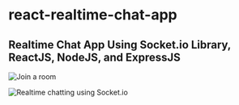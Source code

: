 # react-realtime-chat-app
## Realtime Chat App Using Socket.io Library, ReactJS, NodeJS, and ExpressJS


![Join a room](https://i.imgur.com/225Caem.png "Join a Chat Room!")



![Realtime chatting using Socket.io](https://i.imgur.com/W4tP26S.png "Start chatting!")
